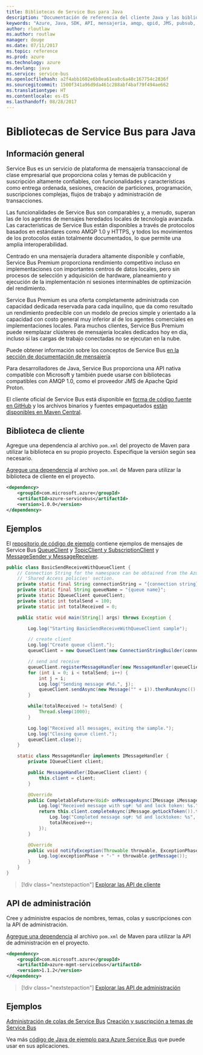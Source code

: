 ```yaml
---
title: Bibliotecas de Service Bus para Java
description: "Documentación de referencia del cliente Java y las bibliotecas de administración de Service Bus para Java"
keywords: "Azure, Java, SDK, API, mensajería, amqp, qpid, JMS, pubsub, pub-sub, agente de mensajes"
author: rloutlaw
ms.author: routlaw
manager: douge
ms.date: 07/11/2017
ms.topic: reference
ms.prod: azure
ms.technology: azure
ms.devlang: java
ms.service: service-bus
ms.openlocfilehash: a2f4abb1602e6b8ea61ea8c6a48c167754c2836f
ms.sourcegitcommit: 1500f341a96d9da461c288abf4baf79f494ae662
ms.translationtype: HT
ms.contentlocale: es-ES
ms.lasthandoff: 08/28/2017
---
```

# <a name="service-bus-libraries-for-java"></a>Bibliotecas de Service Bus para Java

## <a name="overview"></a>Información general

Service Bus es un servicio de plataforma de mensajería transaccional de clase empresarial que proporciona colas y temas de publicación y suscripción altamente confiables, con funcionalidades y características como entrega ordenada, sesiones, creación de particiones, programación, suscripciones complejas, flujos de trabajo y administración de transacciones.

Las funcionalidades de Service Bus son comparables y, a menudo, superan las de los agentes de mensajes heredados locales de tecnología avanzada. Las características de Service Bus están disponibles a través de protocolos basados en estándares como AMQP 1.0 y HTTPS, y todos los movimientos de los protocolos están totalmente documentados, lo que permite una amplia interoperabilidad. 

Centrado en una mensajería duradera altamente disponible y confiable, Service Bus Premium proporciona rendimiento competitivo incluso en implementaciones con importantes centros de datos locales, pero sin procesos de selección y adquisición de hardware, planeamiento y ejecución de la implementación ni sesiones interminables de optimización del rendimiento. 

Service Bus Premium es una oferta completamente administrada con capacidad dedicada reservada para cada inquilino, que da como resultado un rendimiento predecible con un modelo de precios simple y orientado a la capacidad con costo general muy inferior al de los agentes comerciales en implementaciones locales. Para muchos clientes, Service Bus Premium puede reemplazar clústeres de mensajería locales dedicados hoy en día, incluso si las cargas de trabajo conectadas no se ejecutan en la nube. 

Puede obtener información sobre los conceptos de Service Bus [en la sección de documentación de mensajería](https://docs.microsoft.com/en-us/azure/service-bus-messaging/) 

Para desarrolladores de Java, Service Bus proporciona una API nativa compatible con Microsoft y también puede usarse con bibliotecas compatibles con AMQP 1.0, como el proveedor JMS de Apache Qpid Proton.

El cliente oficial de Service Bus está disponible en [forma de código fuente en GitHub](https://github.com/azure/azure-service-bus-java) y los archivos binarios y fuentes empaquetados [están disponibles en Maven Central](http://search.maven.org/#search%7Cga%7C1%7Ca%3A%22azure-servicebus%22). 


## <a name="client-library"></a>Biblioteca de cliente


Agregue una dependencia al archivo `pom.xml` del proyecto de Maven para utilizar la biblioteca en su propio proyecto. Especifique la versión según sea necesario.

[Agregue una dependencia](https://maven.apache.org/guides/getting-started/index.html#How_do_I_use_external_dependencies) al archivo `pom.xml` de Maven para utilizar la biblioteca de cliente en el proyecto.   

```XML
<dependency>
    <groupId>com.microsoft.azure</groupId>
    <artifactId>azure-servicebus</artifactId>
    <version>1.0.0</version>
</dependency>
```

## <a name="examples"></a>Ejemplos

El [repositorio de código de ejemplo](https://github.com/Azure/azure-service-bus/blob/master/samples/Java/) contiene ejemplos de mensajes de Service Bus [QueueClient](https://github.com/Azure/azure-service-bus/blob/master/samples/Java/src/com/microsoft/azure/servicebus/samples/BasicSendReceiveWithQueueClient.java) y [TopicClient y SubscriptionClient](https://github.com/Azure/azure-service-bus/blob/master/samples/Java/src/com/microsoft/azure/servicebus/samples/BasicSendReceiveWithTopicSubscriptionClient.java) y [MessageSender y MessageReceiver](https://github.com/Azure/azure-service-bus/blob/master/samples/Java/src/com/microsoft/azure/servicebus/samples/SendReceiveWithMessageSenderReceiver.java).


```java
public class BasicSendReceiveWithQueueClient {
    // Connection String for the namespace can be obtained from the Azure portal under the
    // 'Shared Access policies' section.
    private static final String connectionString = "{connection string}";
    private static final String queueName = "{queue name}";
    private static IQueueClient queueClient;
    private static int totalSend = 100;
    private static int totalReceived = 0;

    public static void main(String[] args) throws Exception {

        Log.log("Starting BasicSendReceiveWithQueueClient sample");

        // create client
        Log.log("Create queue client.");
        queueClient = new QueueClient(new ConnectionStringBuilder(connectionString, queueName), ReceiveMode.PeekLock);

        // send and receive
        queueClient.registerMessageHandler(new MessageHandler(queueClient), new MessageHandlerOptions(1, false, Duration.ofMinutes(1)));
        for (int i = 0; i < totalSend; i++) {
            int j = i;
            Log.log("Sending message #%d.", j);
            queueClient.sendAsync(new Message("" + i)).thenRunAsync(() -> { Log.log("Sent message #%d.", j);});
        }

        while(totalReceived != totalSend) {
            Thread.sleep(1000);
        }

        Log.log("Received all messages, exiting the sample.");
        Log.log("Closing queue client.");
        queueClient.close();
    }

    static class MessageHandler implements IMessageHandler {
        private IQueueClient client;

        public MessageHandler(IQueueClient client) {
            this.client = client;
        }

        @Override
        public CompletableFuture<Void> onMessageAsync(IMessage iMessage) {
            Log.log("Received message with sq#: %d and lock token: %s.", iMessage.getSequenceNumber(), iMessage.getLockToken());
            return this.client.completeAsync(iMessage.getLockToken()).thenRunAsync(() -> {
                Log.log("Completed message sq#: %d and locktoken: %s", iMessage.getSequenceNumber(), iMessage.getLockToken());
                totalReceived++;
            });
        }

        @Override
        public void notifyException(Throwable throwable, ExceptionPhase exceptionPhase) {
            Log.log(exceptionPhase + "-" + throwable.getMessage());
        }
    }
}
```

> [!div class="nextstepaction"]
> [Explorar las API de cliente](/java/api/overview/azure/servicebus/clientlibrary)

## <a name="management-api"></a>API de administración

Cree y administre espacios de nombres, temas, colas y suscripciones con la API de administración.

[Agregue una dependencia](https://maven.apache.org/guides/getting-started/index.html#How_do_I_use_external_dependencies) al archivo `pom.xml` de Maven para utilizar la API de administración en el proyecto.  

```XML
<dependency>
    <groupId>com.microsoft.azure</groupId>
    <artifactId>azure-mgmt-servicebus</artifactId>
    <version>1.1.2</version>
</dependency>
```

> [!div class="nextstepaction"]
> [Explorar las API de administración](/java/api/overview/azure/servicebus/managementapi)


## <a name="examples"></a>Ejemplos

[Administración de colas de Service Bus](https://github.com/Azure-Samples/service-bus-java-manage-queue-with-basic-features)
[Creación y suscripción a temas de Service Bus](https://github.com/Azure-Samples/service-bus-java-manage-publish-subscribe-with-basic-features)

Vea más [código de Java de ejemplo para Azure Service Bus](https://azure.microsoft.com/resources/samples/?platform=java&term=bus) que puede usar en sus aplicaciones.